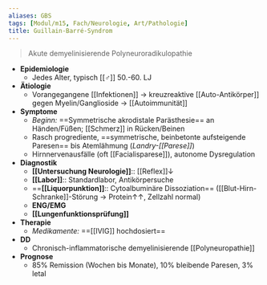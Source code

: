 ```yaml
---
aliases: GBS
tags: [Modul/m15, Fach/Neurologie, Art/Pathologie]
title: Guillain-Barré-Syndrom
---
```

> Akute demyelinisierende Polyneuroradikulopathie
- **Epidemiologie**
	- Jedes Alter, typisch [[♂]] 50.-60. LJ
- **Ätiologie**
	- Vorangegangene [[Infektionen]] → kreuzreaktive [[Auto-Antikörper]] gegen Myelin/Ganglioside → [[Autoimmunität]]
- **Symptome**
	- *Beginn:* ==Symmetrische akrodistale Parästhesie== an Händen/Füßen; [[Schmerz]] in Rücken/Beinen
	- Rasch progrediente, ==symmetrische, beinbetonte aufsteigende Paresen== bis Atemlähmung (*Landry-[[Parese]]*)
	- Hirnnervenausfälle (oft [[Facialisparese]]), autonome Dysregulation
- **Diagnostik**
	- **[[Untersuchung Neurologie]]**:: [[Reflex]]↓
	- **[[Labor]]**:: Standardlabor, Antikörpersuche
	- ==**[[Liquorpunktion]]**:: Cytoalbuminäre Dissoziation== ([[Blut-Hirn-Schranke]]-Störung → Protein↑↑, Zellzahl normal)
	- **ENG/EMG**
	- **[[Lungenfunktionsprüfung]]**
- **Therapie**
	- *Medikamente:* ==[[IVIG]] hochdosiert==
- **DD**
	- Chronisch-inflammatorische demyelinisierende [[Polyneuropathie]]
- **Prognose**
	- 85% Remission (Wochen bis Monate), 10% bleibende Paresen, 3% letal